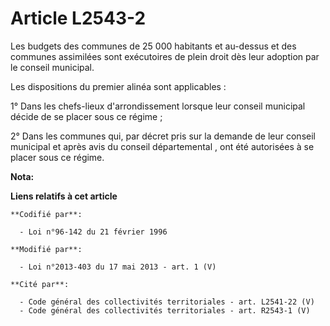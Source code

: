 # Article L2543-2

Les budgets des communes de 25 000 habitants et au-dessus et des communes assimilées sont exécutoires de plein droit dès leur
adoption par le conseil municipal. 

Les dispositions du premier alinéa sont applicables : 

1° Dans les chefs-lieux d'arrondissement lorsque leur conseil municipal décide de se placer sous ce régime ; 

2° Dans les communes qui, par décret pris sur la demande de leur conseil municipal et après avis du conseil départemental ,
ont été autorisées à se placer sous ce régime.

**Nota:**



**Liens relatifs à cet article**

	**Codifié par**:

	  - Loi n°96-142 du 21 février 1996

	**Modifié par**:

	  - Loi n°2013-403 du 17 mai 2013 - art. 1 (V)

	**Cité par**:

	  - Code général des collectivités territoriales - art. L2541-22 (V)
	  - Code général des collectivités territoriales - art. R2543-1 (V)
